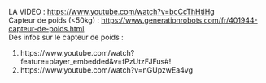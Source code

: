 LA VIDEO : https://www.youtube.com/watch?v=bcCcThHtiHg <br>
Capteur de poids (<50kg) : https://www.generationrobots.com/fr/401944-capteur-de-poids.html <br>
Des infos sur le capteur de poids : 
<ol>
<li>https://www.youtube.com/watch?feature=player_embedded&v=fPzUtzFJFus#!</li>
<li>https://www.youtube.com/watch?v=nGUpzwEa4vg</li>
